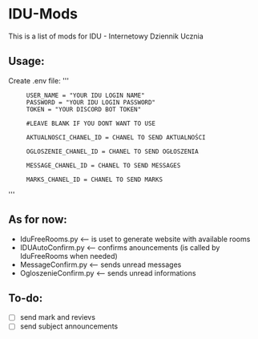 # IDU-Mods
This is a list of mods for IDU - Internetowy Dziennik Ucznia

## Usage:
   Create .env file:
      '''
      
         USER_NAME = "YOUR IDU LOGIN NAME"
         PASSWORD = "YOUR IDU LOGIN PASSWORD"
         TOKEN = "YOUR DISCORD BOT TOKEN"
         
         #LEAVE BLANK IF YOU DONT WANT TO USE
         
         AKTUALNOSCI_CHANEL_ID = CHANEL TO SEND AKTUALNOŚCI
         
         OGLOSZENIE_CHANEL_ID = CHANEL TO SEND OGŁOSZENIA
         
         MESSAGE_CHANEL_ID = CHANEL TO SEND MESSAGES
         
         MARKS_CHANEL_ID = CHANEL TO SEND MARKS   
   '''

## As for now:
 - IduFreeRooms.py <-- is uset to generate website with available rooms
 - IDUAutoConfirm.py <-- confirms anouncements (is called by IduFreeRooms when needed)
 - MessageConfirm.py <-- sends unread messages
 - OgloszenieConfirm.py <-- sends unread informations

## To-do:
 - [ ] send mark and revievs
 - [ ] send subject announcements
